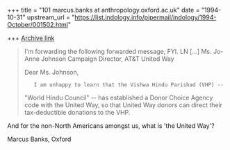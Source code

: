 +++
title = "101 marcus.banks at anthropology.oxford.ac.uk"
date = "1994-10-31"
upstream_url = "https://list.indology.info/pipermail/indology/1994-October/001502.html"

+++
[Archive link](https://list.indology.info/pipermail/indology/1994-October/001502.html)

>I'm forwarding the following forwarded message, FYI.  LN
[...]
>Ms. Jo-Anne Johnson
>Campaign Director, AT&T United Way
>
>Dear Ms. Johnson,
>
>        I am unhappy to learn that the Vishwa Hindu Parishad (VHP) --
>"World Hindu Council" -- has established a Donor Choice Agency code with
>the United Way, so that United Way donors can direct their tax-deductible
>donations to the VHP.

And for the non-North Americans amongst us, what is 'the United Way'?

Marcus Banks, Oxford







